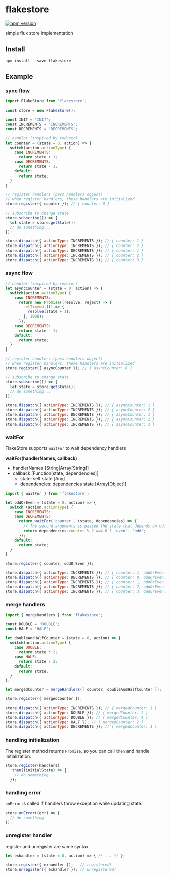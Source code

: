 # flakestore

[![npm version](https://badge.fury.io/js/flakestore.svg)](https://badge.fury.io/js/flakestore)

simple flux store implementation

## Install

```
npm install --save flakestore
```

## Example

### sync flow

```javascript
import FlakeStore from 'flakestore';

const store = new FlakeStore();

const INIT = 'INIT';
const INCREMENTS = 'INCREMENTS';
const DECREMENTS = 'DECREMENTS';

// handler (inspired by reducer)
let counter = (state = 0, action) => {
  switch(action.actionType) {
    case INCREMENTS:
      return state + 1;
    case DECREMENTS:
      return state - 1;
    default:
      return state;
  }
}

// register handlers (pass handlers object)
// when register handlers, these handlers are initialized
store.register({ counter }); // { counter: 0 }

// subscribe to change state
store.subscribe(() => {
  let state = store.getState();
  // do something...
});

store.dispatch({ actionType: INCREMENTS }); // { counter: 1 }
store.dispatch({ actionType: INCREMENTS }); // { counter: 2 }
store.dispatch({ actionType: DECREMENTS }); // { counter: 1 }
store.dispatch({ actionType: INCREMENTS }); // { counter: 2 }
store.dispatch({ actionType: INCREMENTS }); // { counter: 3 }
```

### async flow

```javascript
// handler (inspired by reducer)
let asyncCounter = (state = 0, action) => {
  switch(action.actionType) {
    case INCREMENTS:
      return new Promise((resolve, reject) => {
        setTimeout(() => {
          resolve(state + 1);
        }, 1000);
      });
    case DECREMENTS:
      return state - 1;
    default:
      return state;
  }
}

// register handlers (pass handlers object)
// when register handlers, these handlers are initialized
store.register({ asyncCounter }); // { asyncCounter: 0 }

// subscribe to change state
store.subscribe(() => {
  let state = store.getState();
  // do something...
});

store.dispatch({ actionType: INCREMENTS }); // { asyncCounter: 1 }
store.dispatch({ actionType: INCREMENTS }); // { asyncCounter: 2 }
store.dispatch({ actionType: DECREMENTS }); // { asyncCounter: 1 }
store.dispatch({ actionType: INCREMENTS }); // { asyncCounter: 2 }
store.dispatch({ actionType: INCREMENTS }); // { asyncCounter: 3 }
```

### waitFor

FlakeStore supports `waitFor` to wait dependency handlers

**waitFor(handlerNames, callback)**

- handlerNames [String|Array[String]]
- callback [Function(state, dependencies)]
  - state: self state [Any]
  - dependencies: dependencies state [Array[Object]]

```javascript
import { waitFor } from 'flakestore';

let oddOrEven = (state = 0, action) => {
  switch (action.actionType) {
    case INCREMENTS:
    case DECREMENTS:
      return waitFor('counter', (state, dependencies) => {
        // The second arguments is passed the state that depends on oddOrEven.
        return dependencies.counter % 2 === 0 ? 'even': 'odd';
      });
    default:
      return state;
  }
}

store.register({ counter, oddOrEven });

store.dispatch({ actionType: INCREMENTS }); // { counter: 1, oddOrEven: 'odd' }
store.dispatch({ actionType: DECREMENTS }); // { counter: 0, oddOrEven: 'even' }
store.dispatch({ actionType: INCREMENTS }); // { counter: 1, oddOrEven: 'odd' }
store.dispatch({ actionType: INCREMENTS }); // { counter: 2, oddOrEven: 'even' }
store.dispatch({ actionType: INCREMENTS }); // { counter: 3, oddOrEven: 'odd' }
```

### merge handlers

```javascript
import { mergeHandlers } from 'flakestore';

const DOUBLE = 'DOUBLE';
const HALF = 'HALF';

let doubleAndHalfCounter = (state = 0, action) => {
  switch(action.actionType) {
    case DOUBLE:
      return state * 2;
    case HALF:
      return state / 2;
    default:
      return state;
  }
};

let mergedCounter = mergeHandlers([ counter, doubleAndHalfCounter ]);

store.register({ mergedCounter });

store.dispatch({ actionType: INCREMENTS }); // { mergedCounter: 1 }
store.dispatch({ actionType: DOUBLE }); // { mergedCounter: 2 }
store.dispatch({ actionType: DOUBLE }); // { mergedCounter: 4 }
store.dispatch({ actionType: HALF }); // { mergedCounter: 2 }
store.dispatch({ actionType: DECREMENTS }); // { mergedCounter: 1 }
```

### handling initialization

The register method returns `Promise`, so you can call `then` and handle initialization.

```javascript
store.register(handlers)
  .then((initialState) => {
    // do something...
  });
```

### handling error

`onError` is called if handlers throw exception while updating state.

```javascript
store.onError((err) => {
  // do something
});
```

### unregister handler

register and unregister are same syntax.

```javascript
let exhandler = (state = 0, action) => { /* ... */ };

store.register({ exhandler });   // registered!
store.unregister({ exhandler }); // unregistered!
```
